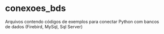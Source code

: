 # conexoes_bds
 Arquivos contendo códigos de exemplos para conectar Python com bancos de dados (Firebird, MySql, Sql Server)
